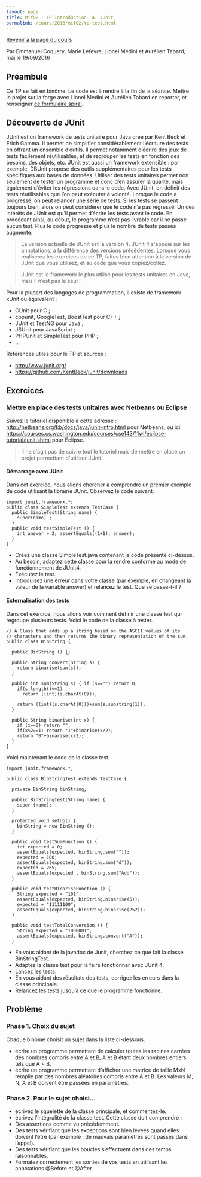 ```yaml
---
layout: page
title: Mif02 - TP Introduction  à  JUnit
permalink: /cours/2016/mif02/tp-test.html
---
```


[Revenir a la page du cours](.)

Par Emmanuel Coquery, Marie Lefevre, Lionel Médini et Aurélien Tabard, màj le 19/09/2016

## Préambule
Ce TP se fait en binôme. Le code est à rendre à la fin de la séance.
Mettre le projet sur la forge avec Lionel Medini et Aurélien Tabard en reporter, et renseigner [ce formulaire spiral](http://spiralconnect.univ-lyon1.fr/webapp/assessment/assessmentAnswer.html?id=6031890&mode=answer).

## Découverte de JUnit
JUnit est un framework de tests unitaire pour Java créé par Kent Beck et Erich Gamma. Il permet de simplifier
considérablement l’écriture des tests en offrant un ensemble d’outils. Il permet notamment d’écrire des jeux de tests
facilement réutilisables, et de regrouper les tests en fonction des besoins, des objets, etc. JUnit est aussi un framework
extensible : par exemple, DBUnit propose des outils supplémentaires pour les tests spécifiques aux bases de données.
Utiliser des tests unitaires permet non seulement de tester un programme et donc d’en assurer la qualité, mais
également d’éviter les régressions dans le code. Avec JUnit, on définit des tests réutilisables que l’on peut exécuter à
volonté. Lorsque le code a progressé, on peut relancer une série de tests. Si les tests se passent toujours bien, alors
on peut considérer que le code n’a pas régressé.
Un des intérêts de JUnit est qu’il permet d’écrire les tests avant le code. En procédant ainsi, au début, le programme
n’est pas livrable car il ne passe aucun test. Plus le code progresse et plus le nombre de tests passés augmente.


> La version actuelle de JUnit est la version 4. JUnit 4 s'appuie sur les annotations, à la différence des versions précédentes. Lorsque vous réaliserez les exercices de ce TP, faites bien attention à la version de JUnit que vous utilisez, et au code que vous copiez/collez.

> JUnit est le framework le plus utilisé pour les tests unitaires en Java, mais il n’est pas le seul !

Pour la plupart des langages de programmation, il existe de framework xUnit ou équivalent :  

  - CUnit pour C ;
  - cppunit, GoogleTest, BoostTest pour C++ ;
  - JUnit et TestNG pour Java ;
  - JSUnit pour JavaScript ;
  - PHPUnit et SimpleTest pour PHP ;
  - ...

Références utiles pour le TP et sources :

 - http://www.junit.org/
 - https://github.com/KentBeck/junit/downloads

## Exercices

### Mettre en place des tests unitaires avec Netbeans ou Eclipse

Suivez le tutoriel disponible à cette adresse : http://netbeans.org/kb/docs/java/junit-intro.html pour Netbeans; ou ici: https://courses.cs.washington.edu/courses/cse143/11wi/eclipse-tutorial/junit.shtml pour Eclipse.

> Il ne s'agit pas de suivre tout le tutoriel mais de mettre en place un projet permettant d'utiliser JUnit.


####  Démarrage avec JUnit
Dans cet exercice, nous allons chercher à comprendre un premier exemple de code utilisant la librairie JUnit.
Observez le code suivant.

~~~~~~~~
import junit.framework.*;
public class SimpleTest extends TestCase {
  public SimpleTest(String name) {
    super(name) ;
  }
  public void testSimpleTest () {
    int answer = 2; assertEquals((1+1), answer);
  }
}
~~~~~~~~
<!-- {: .language-java} -->

  - Créez une classe SimpleTest.java contenant le code présenté ci-dessus.
  - Au besoin, adaptez cette classe pour la rendre conforme au mode de fonctionnement de JUnit4.
  - Exécutez le test.
  - Introduisez une erreur dans votre classe (par exemple, en changeant la valeur de la variable answer) et relancez le test.
Que se passe-t-il ?



#### Externalisation des tests
Dans cet exercice, nous allons voir comment définir une classe test qui regroupe plusieurs tests. Voici le code de la classe à tester.

~~~~~~~~
// A Class that adds up a string based on the ASCII values of its
// characters and then returns the binary representation of the sum.
public class BinString {

  public BinString () {}

  public String convert(String s) {
    return binarise(sum(s));
  }

  public int sum(String s) { if (s=="") return 0;
    if(s.length()==1)
      return ((int)(s.charAt(0)));

    return ((int)(s.charAt(0)))+sum(s.substring(1));
  }

  public String binarise(int x) {
    if (x==0) return "";
    if(x%2==1) return "1"+binarise(x/2);
    return "0"+binarise(x/2);
  }
}
~~~~~~~~

Voici maintenant le code de la classe test.

~~~~~~~~
import junit.framework.*;

public class BinStringTest extends TestCase {

  private BinString binString;

  public BinStringTest(String name) {
    super (name);
  }

  protected void setUp() {
    binString = new BinString ();
  }

  public void testSumFunction () {
    int expected = 0;
    assertEquals(expected, binString.sum(""));
    expected = 100;
    assertEquals(expected, binString.sum("d"));
    expected = 265;
    assertEquals(expected , binString.sum("Add"));
  }

  public void testBinariseFunction () {
    String expected = "101";
    assertEquals(expected, binString.binarise(5));
    expected = "11111100";
    assertEquals(expected, binString.binarise(252));
  }

  public void testTotalConversion () {
    String expected = "1000001";
    assertEquals(expected, binString.convert("A"));
  }
~~~~~~~~

  - En vous aidant de la javadoc de Junit, cherchez ce que fait la classe BinStringTest.
  - Adaptez la classe test pour la faire fonctionner avec JUnit 4.
  - Lancez les tests.
  - En vous aidant des résultats des tests, corrigez les erreurs dans la classe principale.
  - Relancez les tests jusqu’à ce que le programme fonctionne.

##  Problème

###  Phase 1. Choix du sujet
Chaque binôme choisit un sujet dans la liste ci-dessous.  

  - écrire un programme permettant de calculer toutes les racines carrées des nombres compris entre A et B, A et B étant
deux nombres entiers tels que A < B.
  - écrire un programme permettant d’afficher une matrice de taille MxN remplie par des nombres aléatoires compris entre
A et B. Les valeurs M, N, A et B doivent être passées en paramètres.

###  Phase 2. Pour le sujet choisi...
  - écrivez le squelette de la classe principale, et commentez-le.
  - écrivez l’intégralité de la classe test. Cette classe doit comprendre :
  - Des assertions comme vu précédemment.
  - Des tests vérifiant que les exceptions sont bien levées quand elles doivent l’être (par exemple : de mauvais paramètres
sont passés dans l’appel).
  - Des tests vérifiant que les boucles s’effectuent dans des temps raisonnables.
  - Formatez correctement les sorties de vos tests en utilisant les annotations @Before et @After.


<!-- ###  Phase 3. échange des sujets
  – échangez vos classes avec un binôme ayant traité un sujet différent du vôtre.
  – Implémentez la classe principale.
  – Appliquez les tests.
  – Itérez jusqu’à obtention d’un programme fonctionnel et satisfaisant l’ensemble des tests. -->
